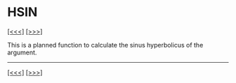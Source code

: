 # HSIN

[\[\<\<\<\]](ug_25.87.md) [\[\>\>\>\]](ug_25.89.md)

This is a planned function to calculate the sinus hyperbolicus of the
argument.

-----

[\[\<\<\<\]](ug_25.87.md) [\[\>\>\>\]](ug_25.89.md)
